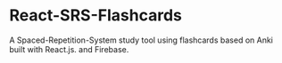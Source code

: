 # React-SRS-Flashcards
A Spaced-Repetition-System study tool using flashcards based on Anki built with React.js. and Firebase.
